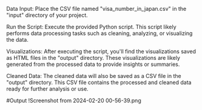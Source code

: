 Data Input:
Place the CSV file named "visa_number_in_japan.csv" in the "input" directory of your project.

Run the Script:
Execute the provided Python script. This script likely performs data processing tasks such as cleaning, analyzing, or visualizing the data.

Visualizations:
After executing the script, you'll find the visualizations saved as HTML files in the "output" directory. These visualizations are likely generated from the processed data to provide insights or summaries.

Cleaned Data:
The cleaned data will also be saved as a CSV file in the "output" directory. This CSV file contains the processed and cleaned data ready for further analysis or use.

#Output
!Screenshot from 2024-02-20 00-56-39.png
